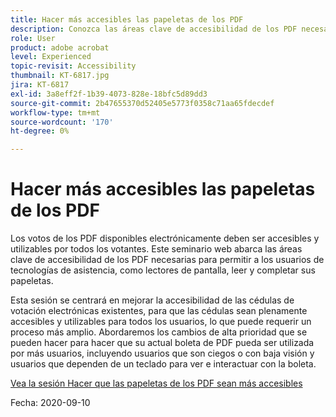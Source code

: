 ```yaml
---
title: Hacer más accesibles las papeletas de los PDF
description: Conozca las áreas clave de accesibilidad de los PDF necesarias para permitir a los usuarios de tecnologías de asistencia, como lectores de pantalla, leer y completar sus papeletas
role: User
product: adobe acrobat
level: Experienced
topic-revisit: Accessibility
thumbnail: KT-6817.jpg
jira: KT-6817
exl-id: 3a8eff2f-1b39-4073-828e-18bfc5d89dd3
source-git-commit: 2b47655370d52405e5773f0358c71aa65fdecdef
workflow-type: tm+mt
source-wordcount: '170'
ht-degree: 0%

---
```


# Hacer más accesibles las papeletas de los PDF

Los votos de los PDF disponibles electrónicamente deben ser accesibles y utilizables por todos los votantes. Este seminario web abarca las áreas clave de accesibilidad de los PDF necesarias para permitir a los usuarios de tecnologías de asistencia, como lectores de pantalla, leer y completar sus papeletas.

Esta sesión se centrará en mejorar la accesibilidad de las cédulas de votación electrónicas existentes, para que las cédulas sean plenamente accesibles y utilizables para todos los usuarios, lo que puede requerir un proceso más amplio. Abordaremos los cambios de alta prioridad que se pueden hacer para hacer que su actual boleta de PDF pueda ser utilizada por más usuarios, incluyendo usuarios que son ciegos o con baja visión y usuarios que dependen de un teclado para ver e interactuar con la boleta.

[Vea la sesión Hacer que las papeletas de los PDF sean más accesibles](https://event.on24.com/wcc/r/2620020/599427B9BC7DA6BB34A4D46EB0EB1F63)

Fecha: 2020-09-10